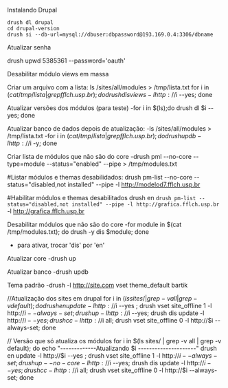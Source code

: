 Instalando Drupal

    drush dl drupal
    cd drupal-version
    drush si --db-url=mysql://dbuser:dbpassword@193.169.0.4:3306/dbname

Atualizar senha

   drush upwd 5385361 --password='oauth'

Desabilitar módulo views em massa

   Criar um arquivo com a lista:
   ls /sites/all/modules > /tmp/lista.txt 
   for i in $(cat /tmp/lista | grep fflch.usp.br); do drush dis views -l http://$i --yes; done

Atualizar versões dos módulos (para teste)
 -for i in $(ls);do drush dl $i --yes; done

Atualizar banco de dados depois de atualização: 
 -ls /sites/all/modules > /tmp/lista.txt 
 -for i in $(cat /tmp/lista | grep fflch.usp.br); do drush updb -l http://$i -y; done

Criar lista de módulos que não são do core
 -drush pml --no-core --type=module --status="enabled" --pipe > /tmp/modules.txt

#Listar módulos e themas desabilidados:
 drush pm-list --no-core --status="disabled,not installed" --pipe -l http://modelod7.fflch.usp.br

#Habilitar módulos e themas desabilitados
 drush en `drush pm-list --status="disabled,not installed" --pipe -l http://grafica.fflch.usp.br` -l http://grafica.fflch.usp.br 

Desabilitar módulos que não são do core
 -for module in $(cat /tmp/modules.txt); do drush -y dis $module; done 
 - para ativar, trocar 'dis' por 'en'

Atualizar core
 -drush up

Atualizar banco
 -drush updb 

Tema padrão
 -drush -l http://site.com  vset theme_default bartik

//Atualização dos sites em drupal
for i in $(ls sites/ | grep -v all | grep -v default); do 
drush en update -l http://$i --yes ;
drush vset site_offline 1 -l http://$i --always-set ;
drush up -l http://$i --yes;
drush dis update -l http://$i --yes;
drush cc -l http://$i all;
drush vset site_offline 0 -l http://$i --always-set;
done

// Versão que só atualiza os módulos
for i in $(ls sites/ | grep -v all | grep -v default); do
echo "-------------Atualizando $i ---------------------"
drush en update -l http://$i --yes ;
drush vset site_offline 1 -l http://$i --always-set ;
drush up --no-core -l http://$i --yes;
drush dis update -l http://$i --yes;
drush cc -l http://$i all;
drush vset site_offline 0 -l http://$i --always-set;
done
